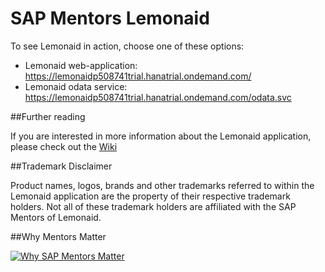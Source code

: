 # SAP Mentors Lemonaid

To see Lemonaid in action, choose one of these options:

* Lemonaid web-application: https://lemonaidp508741trial.hanatrial.ondemand.com/
* Lemonaid odata service: https://lemonaidp508741trial.hanatrial.ondemand.com/odata.svc

##Further reading

If you are interested in more information about the Lemonaid application, please check out the [Wiki](https://github.com/sapmentors/lemonaid/wiki)

##Trademark Disclaimer

Product names, logos, brands and other trademarks referred to within the Lemonaid application are the property of their respective trademark holders. Not all of these trademark holders are affiliated with the SAP Mentors of Lemonaid.

##Why Mentors Matter

[![Why SAP Mentors Matter](http://img.youtube.com/vi/2s06k_wedrI/0.jpg)](http://www.youtube.com/watch?v=2s06k_wedrI "Why SAP Mentors Matter")
